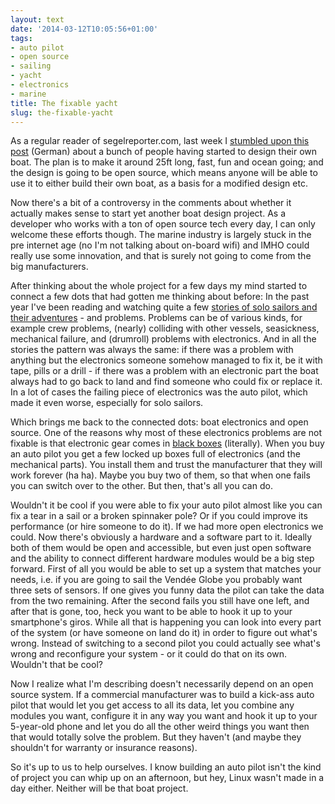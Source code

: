 ```yaml
---
layout: text
date: '2014-03-12T10:05:56+01:00'
tags:
- auto pilot
- open source
- sailing
- yacht
- electronics
- marine
title: The fixable yacht
slug: the-fixable-yacht
---
```

As a regular reader of segelreporter.com, last week I [stumbled upon this post](http://segelreporter.com/panorama/bootsbau-entwicklung-eines-kleinkreuzers/) (German) about a bunch of people having started to design their own boat. The plan is to make it around 25ft long, fast, fun and ocean going; and the design is going to be open source, which means anyone will be able to use it to either build their own boat, as a basis for a modified design etc.

Now there's a bit of a controversy in the comments about whether it actually makes sense to start yet another boat design project. As a developer who works with a ton of open source tech every day, I can only welcome these efforts though. The marine industry is largely stuck in the pre internet age (no I'm not talking about on-board wifi) and IMHO could really use some innovation, and that is surely not going to come from the big manufacturers.

After thinking about the whole project for a few days my mind started to connect a few dots that had gotten me thinking about before: In the past year I've been reading and watching quite a few [stories of solo sailors and their adventures](http://picassol.co/post/67297627040/reading-corner-vendee-globe) - and problems. Problems can be of various kinds, for example crew problems, (nearly) colliding with other vessels, seasickness, mechanical failure, and (drumroll) problems with electronics. And in all the stories the pattern was always the same: if there was a problem with anything but the electronics someone somehow managed to fix it, be it with tape, pills or a drill - if there was a problem with an electronic part the boat always had to go back to land and find someone who could fix or replace it. In a lot of cases the failing piece of electronics was the auto pilot, which made it even worse, especially for solo sailors.

Which brings me back to the connected dots: boat electronics and open source. One of the reasons why most of these electronics problems are not fixable is that electronic gear comes in [black boxes](http://en.wikipedia.org/wiki/Black_box) (literally). When you buy an auto pilot you get a few locked up boxes full of electronics (and the mechanical parts). You install them and trust the manufacturer that they will work forever (ha ha). Maybe you buy two of them, so that when one fails you can switch over to the other. But then, that's all you can do.

Wouldn't it be cool if you were able to fix your auto pilot almost like you can fix a tear in a sail or a broken spinnaker pole? Or if you could improve its performance (or hire someone to do it). If we had more open electronics we could. Now there's obviously a hardware and a software part to it. Ideally both of them would be open and accessible, but even just open software and the ability to connect different hardware modules would be a big step forward. First of all you would be able to set up a system that matches your needs, i.e. if you are going to sail the Vendée Globe you probably want three sets of sensors. If one gives you funny data the pilot can take the data from the two remaining. After the second fails you still have one left, and after that is gone, too, heck you want to be able to hook it up to your smartphone's giros. While all that is happening you can look into every part of the system (or have someone on land do it) in order to figure out what's wrong. Instead of switching to a second pilot you could actually see what's wrong and reconfigure your system - or it could do that on its own. Wouldn't that be cool?

Now I realize what I'm describing doesn't necessarily depend on an open source system. If a commercial manufacturer was to build a kick-ass auto pilot that would let you get access to all its data, let you combine any modules you want, configure it in any way you want and hook it up to your 5-year-old phone and let you do all the other weird things you want then that would totally solve the problem. But they haven't (and maybe they shouldn't for warranty or insurance reasons).

So it's up to us to help ourselves. I know building an auto pilot isn't the kind of project you can whip up on an afternoon, but hey, Linux wasn't made in a day either. Neither will be that boat project.
